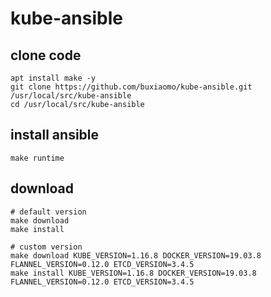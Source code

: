 # kube-ansible
## clone code
```
apt install make -y
git clone https://github.com/buxiaomo/kube-ansible.git /usr/local/src/kube-ansible
cd /usr/local/src/kube-ansible
```
## install ansible
```
make runtime
```
## download 
```
# default version
make download
make install

# custom version
make download KUBE_VERSION=1.16.8 DOCKER_VERSION=19.03.8 FLANNEL_VERSION=0.12.0 ETCD_VERSION=3.4.5
make install KUBE_VERSION=1.16.8 DOCKER_VERSION=19.03.8 FLANNEL_VERSION=0.12.0 ETCD_VERSION=3.4.5
```